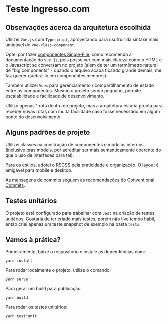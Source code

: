 # Teste Ingresso.com

## Observações acerca da arquitetura escolhida

Utilizei `Vue.js` com `Typescript`, aproveitando para usufruir da sintaxe mais amigável do `vue-class-component`.

Optei por fazer [componentes Single-File](https://br.vuejs.org/v2/guide/single-file-components.html), como recomenda a documentação do `Vue.js`, pois posso ver com mais clareza como o HTML e o Javascript se conversam no projeto (além de ter um termômetro natural de "big components" - quando o arquivo acaba ficando grande demais, me faz querer quebrá-lo em componentes menores).

Também utilizei `Vuex` para gerenciamento / compartilhamento de estado entre os componentes. Mesmo o projeto sendo pequeno, permite escalabilidade e facilidade de desenvolvimento.

Utilizo apenas 1 rota dentro do projeto, mas a arquitetura estaria pronta para receber novas rotas com muita facilidade caso fosse necessário em algum ponto do desenvolvimento.

## Alguns padrões de projeto

Utilizei classes na construção de componentes e módulos internos (inclusive pras models, por acreditar ser mais semanticamente coerente do que o uso de interfaces para tal).

Para os estilos, adotei o [RSCSS](https://willianjusten.com.br/falando-sobre-rscss/) pela praticidade e organização. O layout é amigável para mobile e desktop.

As mensagens de commits seguem as recomendações do [Conventional Commits](https://www.conventionalcommits.org/).

## Testes unitários

O projeto está configurado para trabalhar com `Jest` na criação de testes unitários. Gostaria de ter criado mais testes, porém não tive tempo hábil, então criei apenas um teste snapshot de exemplo na pasta `tests`.

## Vamos à prática?

Primeiramente, baixe o respositório e instale as dependências com:
```
yarn install
```

Para rodar localmente o projeto, utilize o comando:
```
yarn serve
```

Para gerar um build para publicação:
```
yarn build
```

Para rodar os testes unitários:
```
yarn test:unit
```
